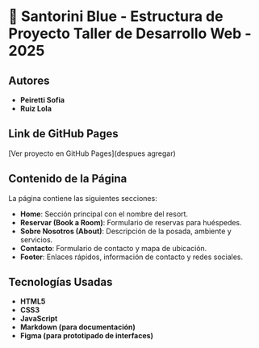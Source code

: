 # 🌊 Santorini Blue - Estructura de Proyecto Taller de Desarrollo Web - 2025

## Autores
- **Peiretti Sofia**  
- **Ruiz Lola**

## Link de GitHub Pages
[Ver proyecto en GitHub Pages](despues agregar)

## Contenido de la Página
La página contiene las siguientes secciones:  
- **Home**: Sección principal con el nombre del resort.  
- **Reservar (Book a Room)**: Formulario de reservas para huéspedes.  
- **Sobre Nosotros (About)**: Descripción de la posada, ambiente y servicios.  
- **Contacto**: Formulario de contacto y mapa de ubicación.  
- **Footer**: Enlaces rápidos, información de contacto y redes sociales.

## Tecnologías Usadas
- **HTML5**  
- **CSS3**  
- **JavaScript**  
- **Markdown (para documentación)** 
- **Figma (para prototipado de interfaces)**